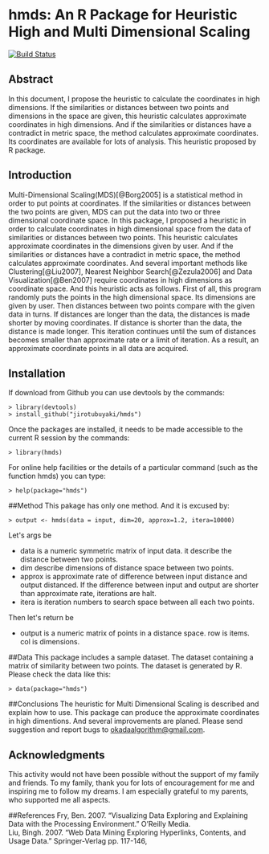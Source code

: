 # hmds: An R Package for Heuristic High and Multi Dimensional Scaling  
[![Build Status](https://travis-ci.org/jirotubuyaki/hmds.svg?branch=master)](https://travis-ci.org/jirotubuyaki/hmds)
## Abstract
In this document, I propose the heuristic to calculate the coordinates in high dimensions. If the similarities or distances between two points and dimensions in the space are given, this heuristic calculates approximate coordinates in high dimensions. And if the similarities or distances have a contradict in metric space, the method calculates approximate coordinates. Its coordinates are available for lots of analysis. This heuristic proposed by R package.

## Introduction
Multi-Dimensional Scaling(MDS)[@Borg2005] is a statistical method in order to put points at coordinates. If the similarities or distances between the two points are given, MDS can put the data into two or three dimensional coordinate space. In this package, I proposed a heuristic in order to calculate coordinates in high dimensional space from the data of similarities or distances between two points. This heuristic calculates approximate coordinates in the dimensions given by user. And if the similarities or distances have a contradict in metric space, the method calculates approximate coordinates. And several important methods like Clustering[@Liu2007], Nearest Neighbor Search[@Zezula2006] and Data Visualization[@Ben2007] require coordinates in high dimensions as coordinate space. And this heuristic acts as follows. First of all, this program randomly puts the points in the high dimensional space. Its dimensions  are given by user. Then distances between two points compare with the given data in turns. If distances are longer than the data, the distances is made shorter by moving coordinates. If distance is shorter than the data, the distance is made longer. This iteration continues until the sum of distances becomes smaller than approximate rate or a limit of iteration. As a result, an approximate coordinate points in all data are acquired.

## Installation
If download from Github you can use devtools by the commands:

```
> library(devtools)
> install_github("jirotubuyaki/hmds")
```

Once the packages are installed, it needs to be made accessible to the current R session by the commands:

```
> library(hmds)
```

For online help facilities or the details of a particular command (such as the function hmds) you can type:

```
> help(package="hmds")
```
##Method
This pakage has only one method. And it is excused by:

```
> output <- hmds(data = input, dim=20, approx=1.2, itera=10000)
```

Let's args be

* data is a numeric symmetric matrix of input data. it describe the distance between two points.
* dim describe dimensions of distance space between two points.
* approx is approximate rate of difference between input distance and output distanced. If the difference between input and output are shorter than approximate rate, iterations are halt.
* itera is iteration numbers to search space between all each two points.

Then let's return be

* output is a numeric matrix of points in a distance space. row is items. col is dimensions.

##Data
This package includes a sample dataset. The dataset containing a matrix of similarity between two points. The dataset is generated by R. Please check the data like this:

```
> data(package="hmds")
```

##Conclusions
The heuristic for Multi Dimensional Scaling is described and explain how to use. This package can produce the approximate coordinates in high dimentions. And several improvements are planed. Please send suggestion and report bugs to okadaalgorithm@gmail.com.


## Acknowledgments
This activity would not have been possible without the support of my family and friends. To my family, thank you for lots of encouragement for me and inspiring me to follow my dreams. I am especially grateful to my parents, who supported me all aspects.  


##References
Fry, Ben. 2007. “Visualizing Data Exploring and Explaining Data with the Processing Environment.” O’Reilly
Media.  
Liu, Bingh. 2007. “Web Data Mining Exploring Hyperlinks, Contents, and Usage Data.” Springer-Verlag pp.
117-146,
